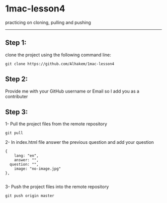 # 1mac-lesson4
practicing on cloning, pulling and pushing

---

## Step 1:
clone the project using the following command line:

`git clone https://github.com/Alhakem/1mac-lesson4`

## Step 2:
Provide me with your GitHub username or Email so I add you as a contributer

## Step 3:
1- Pull the project files from the remote repository 
```
git pull
```
2- In index.html file answer the previous question and add your question
```
{	
	lang: "en",
	answer: "",
  question: "",
	image: "no-image.jpg"
},
    
```
3- Push the project files into the remote repository 
```
git push origin master
```
